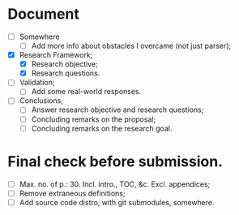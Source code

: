 # Document

- [ ] Somewhere
  - [ ] Add more info about obstacles I overcame (not just parser);
- [x] Research Framework;
  - [x] Research objective;
  - [x] Research questions.
- [ ] Validation;
  - [ ] Add some real-world responses.
- [ ] Conclusions;
  - [ ] Answer research objective and research questions;
  - [ ] Concluding remarks on the proposal;
  - [ ] Concluding remarks on the research goal.

# Final check before submission.

- [ ] Max. no. of p.: 30. Incl. intro., TOC, &c. Excl. appendices;
- [ ] Remove extraneous definitions;
- [ ] Add source code distro, with git submodules, somewhere.
